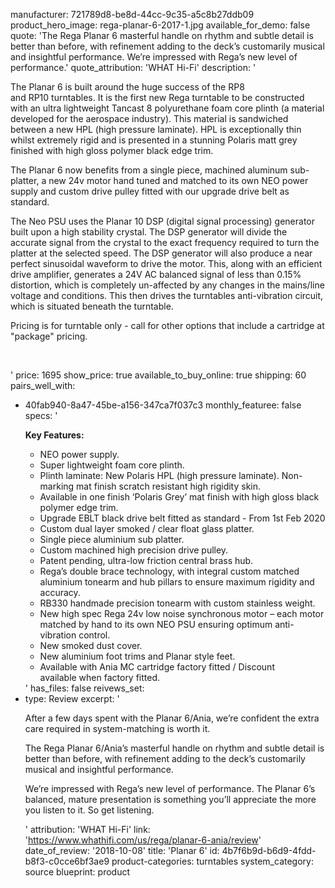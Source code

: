manufacturer: 721789d8-be8d-44cc-9c35-a5c8b27ddb09
product_hero_image: rega-planar-6-2017-1.jpg
available_for_demo: false
quote: 'The Rega Planar 6 masterful handle on rhythm and subtle detail is better than before, with refinement adding to the deck’s customarily musical and insightful performance. We’re impressed with Rega’s new level of performance.'
quote_attribution: 'WHAT Hi-Fi'
description: '<p>The Planar 6 is built around the huge success of the RP8 and&nbsp;RP10&nbsp;turntables. It is the first new&nbsp;Rega&nbsp;turntable to be constructed with&nbsp;an ultra lightweight Tancast 8 polyurethane foam core plinth&nbsp;(a material developed&nbsp;for the aerospace industry). This material is sandwiched between a new HPL (high pressure laminate).&nbsp;HPL&nbsp;is exceptionally thin whilst&nbsp;extremely rigid and is&nbsp;presented in a stunning&nbsp;Polaris matt grey finished with high gloss polymer black edge trim.</p><p>The Planar 6 now benefits from a single piece, machined aluminum&nbsp;sub-platter, a new 24v motor hand tuned and matched to its own NEO power supply&nbsp;and custom&nbsp;drive pulley fitted with our upgrade drive belt as standard.</p><p>The Neo PSU uses the&nbsp;Planar 10&nbsp;DSP (digital signal processing) generator built upon a high stability crystal. The DSP generator will divide the accurate signal from the crystal to the exact frequency required to turn the platter at the selected speed. The DSP generator will also produce&nbsp;a near perfect sinusoidal waveform to drive the motor. This, along with an efficient drive amplifier, generates a 24V AC balanced signal of less than 0.15% distortion, which is completely un-affected by any changes in the mains/line voltage and conditions. This then drives the turntables anti-vibration circuit, which is situated beneath the turntable.</p><p>Pricing is for turntable only - call for other options that include a cartridge at "package" pricing.</p><p><br></p>'
price: 1695
show_price: true
available_to_buy_online: true
shipping: 60
pairs_well_with:
  - 40fab940-8a47-45be-a156-347ca7f037c3
monthly_featuree: false
specs: '<p><strong>Key Features:</strong></p><ul><li>NEO power supply.</li><li>Super lightweight foam core plinth.</li><li>Plinth laminate: New Polaris HPL (high pressure laminate). Non-marking mat finish scratch resistant high rigidity skin.</li><li>Available in one finish ‘Polaris Grey’ mat finish with high gloss black polymer edge trim.</li><li>Upgrade EBLT black&nbsp;drive belt fitted as standard - From 1st Feb 2020</li><li>Custom dual layer smoked / clear float glass platter.</li><li>Single piece aluminium sub platter.</li><li>Custom machined high precision drive pulley.</li><li>Patent pending, ultra-low friction central brass hub.</li><li>Rega’s double brace technology, with integral custom matched aluminium tonearm and hub pillars to ensure maximum rigidity and accuracy.</li><li>RB330 handmade precision tonearm with custom stainless weight.</li><li>New high spec Rega 24v low noise synchronous motor – each motor matched by hand to its own NEO PSU ensuring optimum anti-vibration control.</li><li>New smoked dust cover.</li><li>New aluminium foot trims and Planar style feet.</li><li>Available with Ania MC cartridge factory fitted / Discount available&nbsp;when factory fitted.</li></ul>'
has_files: false
reivews_set:
  -
    type: Review
    excerpt: '<p>After a few days spent with the Planar 6/Ania, we’re confident the extra care required in system-matching is worth it.</p><p>The Rega Planar 6/Ania’s masterful handle on rhythm and subtle detail is better than before, with refinement adding to the deck’s customarily musical and insightful performance.</p><p>We’re impressed with Rega’s new level of performance. The Planar 6’s balanced, mature presentation is something you’ll appreciate the more you listen to it. So get listening.</p>'
    attribution: 'WHAT Hi-Fi'
    link: 'https://www.whathifi.com/us/rega/planar-6-ania/review'
    date_of_review: '2018-10-08'
title: 'Planar 6'
id: 4b7f6b9d-b6d9-4fdd-b8f3-c0cce6bf3ae9
product-categories: turntables
system_category: source
blueprint: product
